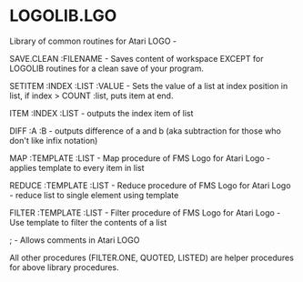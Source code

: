 # LOGOLIB.LGO

Library of common routines for Atari LOGO -

SAVE.CLEAN :FILENAME - Saves content of workspace EXCEPT for LOGOLIB routines for a clean save of your program.

SETITEM :INDEX :LIST :VALUE - Sets the value of a list at index position in list, if index > COUNT :list, puts item at end.

ITEM :INDEX :LIST - outputs the index item of list

DIFF :A :B - outputs difference of a and b (aka subtraction for those who don't like infix notation)

MAP :TEMPLATE :LIST - Map procedure of FMS Logo for Atari Logo - applies template to every item in list

REDUCE :TEMPLATE :LIST - Reduce procedure of FMS Logo for Atari Logo - reduce list to single element using template

FILTER :TEMPLATE :LIST - Filter procedure of FMS Logo for Atari Logo - Use template to filter the contents of a list

;  - Allows comments in Atari LOGO

All other procedures (FILTER.ONE, QUOTED, LISTED) are helper procedures for above library procedures.
